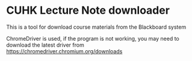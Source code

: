 # CUHK Lecture Note downloader

This is a tool for download course materials from the Blackboard system

ChromeDriver is used, if the program is not working, you may need to download the latest driver from https://chromedriver.chromium.org/downloads

